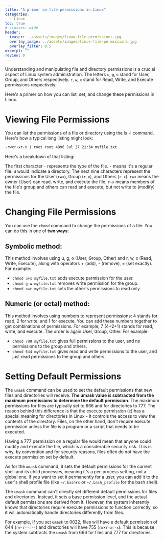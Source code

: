 ```yaml
---
title: "A primer on file permissions in Linux"
categories:
  - Linux
toc: true
# classes: wide
header:
  teaser: ../assets/images/linux-file-permissions.jpg
  overlay_image: ../assets/images/linux-file-permissions.jpg
  overlay_filter: 0.5
excerpt: ""
review: 0
---
```


Understanding and manipulating file and directory permissions is a crucial aspect of Linux system administration. The letters `u`, `g`, `o` stand for User, Group, and Others respectively. `r`, `w`, `x` stand for Read, Write, and Execute permissions respectively.

Here's a primer on how you can list, set, and change these permissions in Linux.

# Viewing File Permissions

You can list the permissions of a file or directory using the ls -l command. Here's how a typical long listing might look:

```bash
-rwxr-xr-x 1 root root 4096 Jul 27 21:34 myfile.txt
```
Here's a breakdown of that listing:

The first character `-` represents the type of the file. `-` means it's a regular file. `d` would indicate a directory.
The next nine characters represent the permissions for the User (`rwx`), Group (`r-x`), and Others (`r-x`).
`rwx` means the owner (User) can read, write, and execute the file.
`r-x` means members of the file's group and others can read and execute, but not write to (modify) the file.

# Changing File Permissions

You can use the `chmod` command to change the permissions of a file. You can do this in one of **two ways**:

## Symbolic method: 

This method involves using u, g, o (User, Group, Other) and r, w, x (Read, Write, Execute), along with operators + (add), - (remove), = (set exactly). For example:

- `chmod u+x myfile.txt` adds execute permission for the user.
- `chmod g-w myfile.txt` removes write permission for the group.
- `chmod o=r myfile.txt` sets the other's permissions to read only.

## Numeric (or octal) method: 

This method involves using numbers to represent permissions: 4 stands for read, 2 for write, and 1 for execute. You can add these numbers together to get combinations of permissions. For example, 7 (4+2+1) stands for read, write, and execute. The order is again User, Group, Other. For example:

- `chmod 700 myfile.txt` gives full permissions to the user, and no permissions to the group and others.
- `chmod 644 myfile.txt` gives read and write permissions to the user, and just read permissions to the group and others.

# Setting Default Permissions

The `umask` command can be used to set the default permissions that new files and directories will receive. **The umask value is subtracted from the maximum permissions to determine the default permission**. The maximum permissions for files are typically set to 666 and for directories to 777. The reason behind this difference is that the execute permission (`x`) has a special meaning for directories in Linux - it controls the access to view the contents of the directory. Files, on the other hand, don't require execute permission unless the file is a program or a script that needs to be executed.

Having a 777 permission on a regular file would mean that anyone could modify and execute the file, which is a considerable security risk. This is why, by convention and for security reasons, files often do not have the execute permission set by default.

As for the `umask` command, it sets the default permissions for the current shell and its child processes, meaning it's a per-process setting, not a global one. If you want to set it permanently for a user, you can add it to the user's shell profile file (like `~/.bashrc` or `~/.bash_profile` for the bash shell).

The `umask` command can't directly set different default permissions for files and directories. Instead, it sets a base permission level, and the actual default permissions are derived from it. However, the system inherently knows that directories require execute permissions to function correctly, so it will automatically handle directories differently from files.

For example, if you set `umask` to 0022, files will have a default permission of 644 (`rw-r--r--`) and directories will have 755 (`rwxr-xr-x`). This is because the system subtracts the `umask` from 666 for files and 777 for directories.
